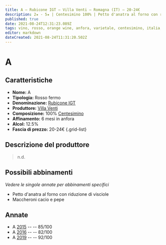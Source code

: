 ```yaml
---
title: A – Rubicone IGT – Villa Venti – Romagna (IT) – 20-24€
description: 2★ - 5★ | Centesimino 100% | Petto d'anatra al forno con riduzione di visciole – Maccheroni cacio e pepe – Risotto ai funghi porcini
published: true
date: 2021-08-24T12:31:23.089Z
tags: vino, rosso, orange wine, anfora, varietale, centesimino, italia, romagna, petto d'anatra al forno, maccheroni cacio e pepe, risotto ai funghi porcini, 20-24€, 5 stelle
editor: markdown
dateCreated: 2021-08-24T11:31:20.502Z
---
```


# A

## Caratteristiche
- **Nome:** A
- **Tipologia:** Rosso fermo
- **Denominazione:** [Rubicone IGT](/denominazioni/Italia/Romagna/IGT/Rubicone)
- **Produttore:** [Villa Venti](/produttori/Italia/Romagna/Villa-Venti) 
- **Composizione:** 100% [Centesimino](/vitigni/Italia/bacca-nera/centesimino)
- **Affinamento:** 6 mesi in anfora
- **Alcol:** 12.5%
- **Fascia di prezzo:** 20-24€ 
{.grid-list}

## Descrizione del produttore

> n.d.

## Possibili abbinamenti
*Vedere le singole annate per abbinamenti specifici*

- Petto d'anatra al forno con riduzione di visciole
- Maccheroni cacio e pepe

## Annate

- A [2015](/vini/Italia/Romagna/Villa-Venti/A/2015) -- <span class="star-3"></span> -- 85/100
- A [2016](/vini/Italia/Romagna/Villa-Venti/A/2016) -- <span class="star-2"></span> -- 82/100
- A [2019](/vini/Italia/Romagna/Villa-Venti/A/2019) -- <span class="star-5"></span> -- 92/100